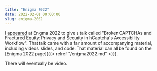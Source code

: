 ```yaml
---
title: "Enigma 2022"
date: 2022-02-01 00:00:00
slug: enigma-2022
---
```


I [appeared](https://www.usenix.org/conference/enigma2022/presentation/presser) at Enigma 2022 to give a talk called "Broken CAPTCHAs and Fractured Equity: Privacy and Security in hCaptcha's Accessibility Workflow". That talk came with a fair amount of accompanying material, including videos, slides, and code. That material can all be found on the [Enigma 2022 page]({{< relref "/enigma2022.md" >}}).

There will eventually be video.